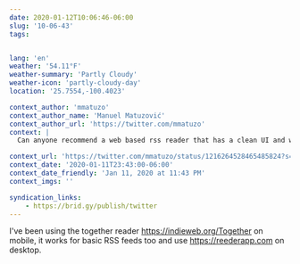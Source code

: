 ```yaml
---
date: 2020-01-12T10:06:46-06:00
slug: '10-06-43'
tags:


lang: 'en'
weather: '54.11°F'
weather-summary: 'Partly Cloudy'
weather-icon: 'partly-cloudy-day'
location: '25.7554,-100.4023'

context_author: 'mmatuzo'
context_author_name: 'Manuel Matuzović'
context_author_url: 'https://twitter.com/mmatuzo'
context: |
  Can anyone recommend a web based rss reader that has a clean UI and works on mobile?

context_url: 'https://twitter.com/mmatuzo/status/1216264528465485824?s=12'
context_date: '2020-01-11T23:43:00-06:00'
context_date_friendly: 'Jan 11, 2020 at 11:43 PM'
context_imgs: ''

syndication_links:
    - https://brid.gy/publish/twitter
---
```

I've been using the together reader https://indieweb.org/Together on mobile, it works for basic RSS feeds too and use https://reederapp.com on desktop. 